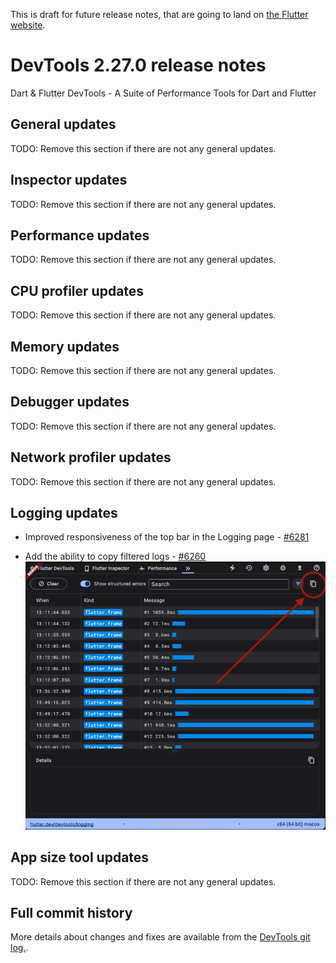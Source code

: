 This is draft for future release notes, that are going to land on
[the Flutter website](https://docs.flutter.dev/development/tools/devtools/release-notes).

# DevTools 2.27.0 release notes

Dart & Flutter DevTools - A Suite of Performance Tools for Dart and Flutter

## General updates
TODO: Remove this section if there are not any general updates.

## Inspector updates
TODO: Remove this section if there are not any general updates.

## Performance updates
TODO: Remove this section if there are not any general updates.

## CPU profiler updates
TODO: Remove this section if there are not any general updates.

## Memory updates
TODO: Remove this section if there are not any general updates.

## Debugger updates
TODO: Remove this section if there are not any general updates.

## Network profiler updates
TODO: Remove this section if there are not any general updates.

## Logging updates
* Improved responsiveness of the top bar in the Logging page - [#6281](https://github.com/flutter/devtools/pull/6281)

* Add the ability to copy filtered logs - [#6260](https://github.com/flutter/devtools/pull/6260)
![Logger tab copy](images/logger_copy.png "Logger tab copy")
## App size tool updates
TODO: Remove this section if there are not any general updates.

## Full commit history
More details about changes and fixes are available from the
[DevTools git log.](https://github.com/flutter/devtools/commits/master).
